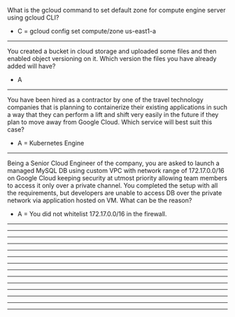 What is the gcloud command to set default zone for compute engine server using gcloud CLI?
- C = gcloud config set compute/zone us-east1-a

---

You created a bucket in cloud storage and uploaded some files and then enabled object versioning on it. Which version the files you have already added will have?
- A

---

You have been hired as a contractor by one of the travel technology companies that is planning to containerize their existing applications in such a way that they can perform a lift and shift very easily in the future if they plan to move away from Google Cloud. Which service will best suit this case?
- A = Kubernetes Engine

---

Being a Senior Cloud Engineer of the company, you are asked to launch a managed MySQL DB using custom VPC with network range of 172.17.0.0/16 on Google Cloud keeping security at utmost priority allowing team members to access it only over a private channel. You completed the setup with all the requirements, but developers are unable to access DB over the private network via application hosted on VM. What can be the reason?
- A = You did not whitelist 172.17.0.0/16 in the firewall.

---
---
---
---
---
---
---
---
---
---
---
---
---
---
